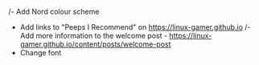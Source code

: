 /- Add Nord colour scheme
- Add links to "Peeps I Recommend" on https://linux-gamer.github.io
/- Add more information to the welcome post - https://linux-gamer.github.io/content/posts/welcome-post
- Change font
